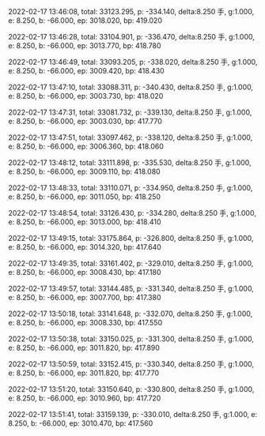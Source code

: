 2022-02-17 13:46:08, total: 33123.295, p: -334.140, delta:8.250 手, g:1.000, e: 8.250, b: -66.000, ep: 3018.020, bp: 419.020

2022-02-17 13:46:28, total: 33104.901, p: -336.470, delta:8.250 手, g:1.000, e: 8.250, b: -66.000, ep: 3013.770, bp: 418.780

2022-02-17 13:46:49, total: 33093.205, p: -338.020, delta:8.250 手, g:1.000, e: 8.250, b: -66.000, ep: 3009.420, bp: 418.430

2022-02-17 13:47:10, total: 33088.311, p: -340.430, delta:8.250 手, g:1.000, e: 8.250, b: -66.000, ep: 3003.730, bp: 418.020

2022-02-17 13:47:31, total: 33081.732, p: -339.130, delta:8.250 手, g:1.000, e: 8.250, b: -66.000, ep: 3003.030, bp: 417.770

2022-02-17 13:47:51, total: 33097.462, p: -338.120, delta:8.250 手, g:1.000, e: 8.250, b: -66.000, ep: 3006.360, bp: 418.060

2022-02-17 13:48:12, total: 33111.898, p: -335.530, delta:8.250 手, g:1.000, e: 8.250, b: -66.000, ep: 3009.110, bp: 418.080

2022-02-17 13:48:33, total: 33110.071, p: -334.950, delta:8.250 手, g:1.000, e: 8.250, b: -66.000, ep: 3011.050, bp: 418.250

2022-02-17 13:48:54, total: 33126.430, p: -334.280, delta:8.250 手, g:1.000, e: 8.250, b: -66.000, ep: 3013.000, bp: 418.410

2022-02-17 13:49:15, total: 33175.864, p: -326.800, delta:8.250 手, g:1.000, e: 8.250, b: -66.000, ep: 3014.320, bp: 417.640

2022-02-17 13:49:35, total: 33161.402, p: -329.010, delta:8.250 手, g:1.000, e: 8.250, b: -66.000, ep: 3008.430, bp: 417.180

2022-02-17 13:49:57, total: 33144.485, p: -331.340, delta:8.250 手, g:1.000, e: 8.250, b: -66.000, ep: 3007.700, bp: 417.380

2022-02-17 13:50:18, total: 33141.648, p: -332.070, delta:8.250 手, g:1.000, e: 8.250, b: -66.000, ep: 3008.330, bp: 417.550

2022-02-17 13:50:38, total: 33150.025, p: -331.300, delta:8.250 手, g:1.000, e: 8.250, b: -66.000, ep: 3011.820, bp: 417.890

2022-02-17 13:50:59, total: 33152.415, p: -330.340, delta:8.250 手, g:1.000, e: 8.250, b: -66.000, ep: 3011.820, bp: 417.770

2022-02-17 13:51:20, total: 33150.640, p: -330.800, delta:8.250 手, g:1.000, e: 8.250, b: -66.000, ep: 3010.960, bp: 417.720

2022-02-17 13:51:41, total: 33159.139, p: -330.010, delta:8.250 手, g:1.000, e: 8.250, b: -66.000, ep: 3010.470, bp: 417.560
